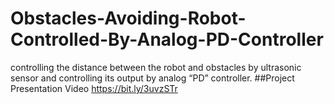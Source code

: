 # Obstacles-Avoiding-Robot-Controlled-By-Analog-PD-Controller
controlling the distance between the robot and obstacles by ultrasonic sensor and controlling its output by analog “PD” controller.
##Project Presentation Video
https://bit.ly/3uvzSTr
